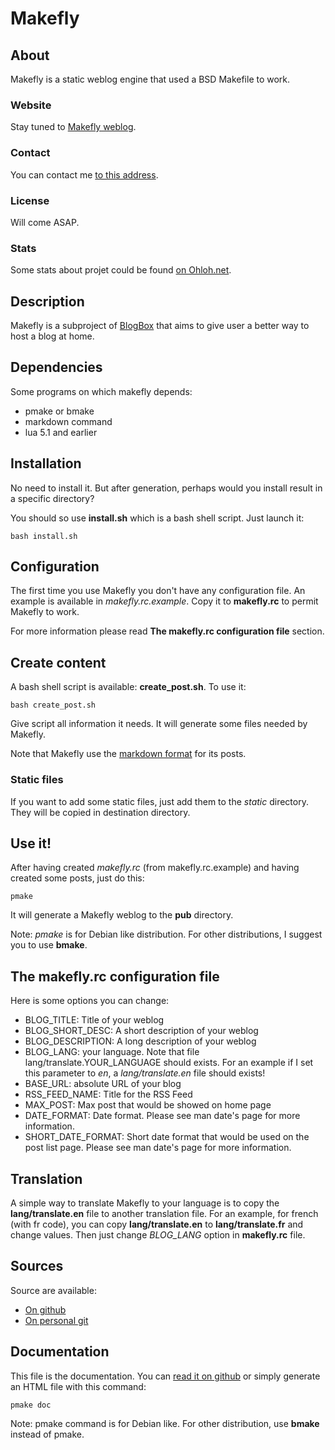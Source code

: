 # Makefly

## About

Makefly is a static weblog engine that used a BSD Makefile to work.

### Website

Stay tuned to [Makefly weblog](http://makefly.e-mergence.org/ "Visit Makefly official website").

### Contact

You can contact me [to this address](mailto:olivier+makefly@dossmann.net "Contact me").

### License

Will come ASAP.

### Stats

Some stats about projet could be found [on Ohloh.net](http://www.ohloh.net/p/makefly "See ohloh's analysis for Makefly project").

## Description

Makefly is a subproject of [BlogBox](http://blogbox.e-mergence.org/ "Read more about BlogBox project") that aims to give user a better way to host a blog at home.

## Dependencies

Some programs on which makefly depends: 

  * pmake or bmake
  * markdown command
  * lua 5.1 and earlier

## Installation

No need to install it. But after generation, perhaps would you install result in a specific directory?

You should so use **install.sh** which is a bash shell script. Just launch it:

    bash install.sh

## Configuration

The first time you use Makefly you don't have any configuration file. An example is available in *makefly.rc.example*. Copy it to **makefly.rc** to permit Makefly to work.

For more information please read **The makefly.rc configuration file** section.

## Create content

A bash shell script is available: **create_post.sh**. To use it:

    bash create_post.sh

Give script all information it needs. It will generate some files needed by Makefly.

Note that Makefly use the [markdown format](http://daringfireball.net/projects/markdown/ "Learn more about Markdown format") for its posts.

### Static files

If you want to add some static files, just add them to the *static* directory. They will be copied in destination directory.

## Use it!

After having created *makefly.rc* (from makefly.rc.example) and having created some posts, just do this:

    pmake

It will generate a Makefly weblog to the **pub** directory.

Note: *pmake* is for Debian like distribution. For other distributions, I suggest you to use **bmake**.

## The makefly.rc configuration file

Here is some options you can change:

  * BLOG_TITLE: Title of your weblog
  * BLOG_SHORT_DESC: A short description of your weblog
  * BLOG_DESCRIPTION: A long description of your weblog
  * BLOG_LANG: your language. Note that file lang/translate.YOUR_LANGUAGE should exists. For an example if I set this parameter to *en*, a *lang/translate.en* file should exists!
  * BASE_URL: absolute URL of your blog
  * RSS_FEED_NAME: Title for the RSS Feed
  * MAX_POST: Max post that would be showed on home page
  * DATE_FORMAT: Date format. Please see man date's page for more information.
  * SHORT_DATE_FORMAT: Short date format that would be used on the post list page. Please see man date's page for more information.

## Translation

A simple way to translate Makefly to your language is to copy the **lang/translate.en** file to another translation file. For an example, for french (with fr code), you can copy **lang/translate.en** to **lang/translate.fr** and change values. Then just change *BLOG_LANG* option in **makefly.rc** file.

## Sources

Source are available: 

  * [On github](https://github.com/blankoworld/makefly)
  * [On personal git](http://git.dossmann.net/blogbox/makefly.git/)

## Documentation

This file is the documentation. You can [read it on github](https://github.com/blankoworld/makefly "Read documentation on Github") or simply generate an HTML file with this command:

    pmake doc

Note: pmake command is for Debian like. For other distribution, use **bmake** instead of pmake.

